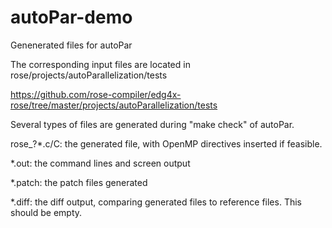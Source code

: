 autoPar-demo
============

Genenerated files for autoPar

The corresponding input files are located in rose/projects/autoParallelization/tests 

https://github.com/rose-compiler/edg4x-rose/tree/master/projects/autoParallelization/tests

Several types of files are generated during "make check" of autoPar.

rose_?*.c/C: the generated file, with OpenMP directives inserted if feasible.

*.out: the command lines and screen output

*.patch: the patch files generated

*.diff: the diff output, comparing generated files to reference files. This should be empty.

